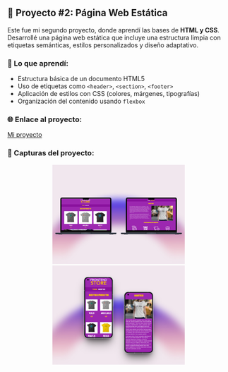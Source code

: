 ## 🚀 Proyecto #2: Página Web Estática

Este fue mi segundo proyecto, donde aprendí las bases de **HTML y CSS**. Desarrollé una página web estática que incluye una estructura limpia con etiquetas semánticas, estilos personalizados y diseño adaptativo.

### 🧠 Lo que aprendí:
- Estructura básica de un documento HTML5
- Uso de etiquetas como `<header>`, `<section>`, `<footer>`
- Aplicación de estilos con CSS (colores, márgenes, tipografías)
- Organización del contenido usando `flexbox`

### 🌐 Enlace al proyecto:
[Mi proyecto](https://tienda-proyecto-2.netlify.app/)

### 📸 Capturas del proyecto:

<p align="center">
  <img src="873shots_so.png" alt="Inicio del blog" width="300"/>
  <img src="361shots_so.png" alt="Sección Sobre Nosotros" width="300"/>
</p>



